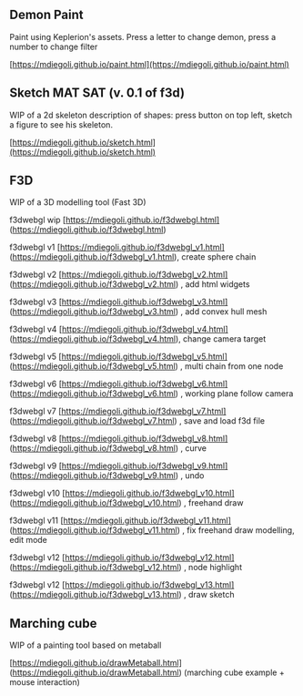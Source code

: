 ## Demon Paint

Paint using Keplerion's assets. Press a letter to change demon, press a number to change filter

[https://mdiegoli.github.io/paint.html](https://mdiegoli.github.io/paint.html)


## Sketch MAT SAT (v. 0.1 of f3d)

WIP of a 2d skeleton description of shapes: press button on top left, sketch a figure to see his skeleton.

[https://mdiegoli.github.io/sketch.html](https://mdiegoli.github.io/sketch.html)


## F3D

WIP of a 3D modelling tool (Fast 3D)

f3dwebgl wip [https://mdiegoli.github.io/f3dwebgl.html] (https://mdiegoli.github.io/f3dwebgl.html)

f3dwebgl v1 [https://mdiegoli.github.io/f3dwebgl_v1.html] (https://mdiegoli.github.io/f3dwebgl_v1.html), create sphere chain

f3dwebgl v2 [https://mdiegoli.github.io/f3dwebgl_v2.html] (https://mdiegoli.github.io/f3dwebgl_v2.html) , add html widgets

f3dwebgl v3 [https://mdiegoli.github.io/f3dwebgl_v3.html] (https://mdiegoli.github.io/f3dwebgl_v3.html) , add convex hull mesh

f3dwebgl v4 [https://mdiegoli.github.io/f3dwebgl_v4.html] (https://mdiegoli.github.io/f3dwebgl_v4.html), change camera target

f3dwebgl v5 [https://mdiegoli.github.io/f3dwebgl_v5.html] (https://mdiegoli.github.io/f3dwebgl_v5.html) , multi chain from one node

f3dwebgl v6 [https://mdiegoli.github.io/f3dwebgl_v6.html] (https://mdiegoli.github.io/f3dwebgl_v6.html) , working plane follow camera

f3dwebgl v7 [https://mdiegoli.github.io/f3dwebgl_v7.html] (https://mdiegoli.github.io/f3dwebgl_v7.html) , save and load f3d file

f3dwebgl v8 [https://mdiegoli.github.io/f3dwebgl_v8.html] (https://mdiegoli.github.io/f3dwebgl_v8.html) , curve

f3dwebgl v9 [https://mdiegoli.github.io/f3dwebgl_v9.html] (https://mdiegoli.github.io/f3dwebgl_v9.html) , undo

f3dwebgl v10 [https://mdiegoli.github.io/f3dwebgl_v10.html] (https://mdiegoli.github.io/f3dwebgl_v10.html) , freehand draw

f3dwebgl v11 [https://mdiegoli.github.io/f3dwebgl_v11.html] (https://mdiegoli.github.io/f3dwebgl_v11.html) , fix freehand draw modelling, edit mode

f3dwebgl v12 [https://mdiegoli.github.io/f3dwebgl_v12.html] (https://mdiegoli.github.io/f3dwebgl_v12.html) , node highlight

f3dwebgl v12 [https://mdiegoli.github.io/f3dwebgl_v13.html] (https://mdiegoli.github.io/f3dwebgl_v13.html) , draw sketch


## Marching cube

WIP of a painting tool based on metaball

[https://mdiegoli.github.io/drawMetaball.html] (https://mdiegoli.github.io/drawMetaball.html) (marching cube example + mouse interaction)

